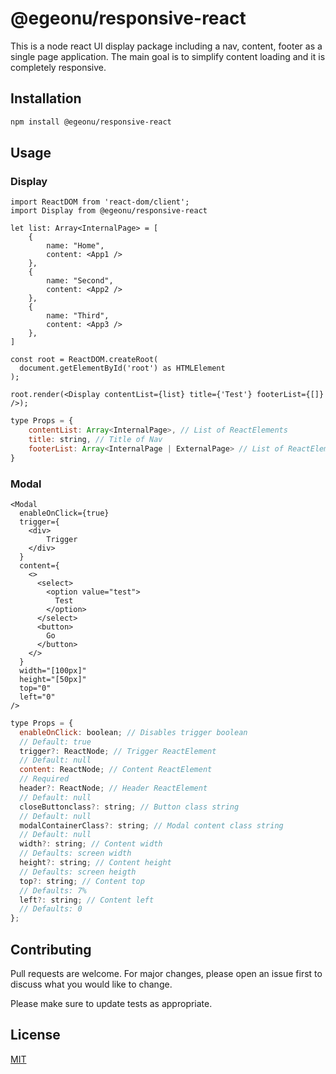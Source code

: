 # @egeonu/responsive-react

This is a node react UI display package including a nav, content, footer as a single page application. The main goal is to simplify content loading and it is completely responsive. 

## Installation

```bash
npm install @egeonu/responsive-react
```

## Usage

### Display

```tsx
import ReactDOM from 'react-dom/client';
import Display from @egeonu/responsive-react

let list: Array<InternalPage> = [
    {
        name: "Home",
        content: <App1 />
    },
    {
        name: "Second",
        content: <App2 />
    },
    {
        name: "Third",
        content: <App3 />
    },
]

const root = ReactDOM.createRoot(
  document.getElementById('root') as HTMLElement
);

root.render(<Display contentList={list} title={'Test'} footerList={[]} />);
```
```js
type Props = {
    contentList: Array<InternalPage>, // List of ReactElements
    title: string, // Title of Nav
    footerList: Array<InternalPage | ExternalPage> // List of ReactElements or External Links
}
```

### Modal

```tsx
<Modal
  enableOnClick={true}
  trigger={
    <div>
        Trigger
    </div>
  }
  content={
    <>
      <select>
        <option value="test">
          Test
        </option>
      </select>
      <button>
        Go
      </button>
    </>
  }
  width="[100px]"
  height="[50px]"
  top="0"
  left="0"
/>
```

```js
type Props = {
  enableOnClick: boolean; // Disables trigger boolean
  // Default: true
  trigger?: ReactNode; // Trigger ReactElement 
  // Default: null
  content: ReactNode; // Content ReactElement  
  // Required
  header?: ReactNode; // Header ReactElement 
  // Default: null
  closeButtonclass?: string; // Button class string 
  // Default: null
  modalContainerClass?: string; // Modal content class string 
  // Default: null
  width?: string; // Content width 
  // Defaults: screen width
  height?: string; // Content height 
  // Defaults: screen heigth
  top?: string; // Content top 
  // Defaults: 7%
  left?: string; // Content left 
  // Defaults: 0
};

```
## Contributing

Pull requests are welcome. For major changes, please open an issue first
to discuss what you would like to change.

Please make sure to update tests as appropriate.

## License

[MIT](https://choosealicense.com/licenses/mit/)